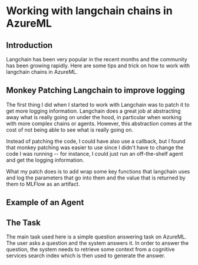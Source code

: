 # Working with langchain chains in AzureML

## Introduction

Langchain has been very popular in the recent months and the community has been growing rapidly. Here are some tips and trick on how to work with langchain chains in AzureML.

## Monkey Patching Langchain to improve logging

The first thing I did when I started to work with Langchain was to patch it to get more logging information. Langchain does a great job at abstracting away what is really going on under the hood, in particular when working with more complex chains or agents. However, this abstraction comes at the cost of not being able to see what is really going on.

Instead of patching the code, I could have also use a callback, but I found that monkey patching was easier to use since I didn't have to change the code I was running -- for instance, I could just run an off-the-shelf agent and get the logging information.

What my patch does is to add wrap some key functions that langchain uses and log the parameters that go into them and the value that is returned by them to MLFlow as an artifact.

## Example of an Agent



## The Task

The main task used here is a simple question answering task on AzureML. The user asks a question and the system answers it. In order to answer the question, the system needs to retrieve some context from a cognitive services search index which is then used to generate the answer. 




